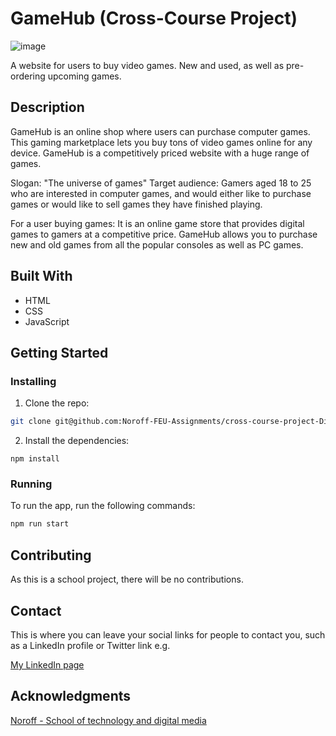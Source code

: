 # GameHub (Cross-Course Project)

![image](https://user-images.githubusercontent.com/91533917/170666414-17912cc0-6d6a-401e-badf-84d4ceab4994.png)


A website for users to buy video games. New and used, as well as pre-ordering upcoming games. 

## Description
GameHub is an online shop where users can purchase computer games. This gaming marketplace lets you buy tons of video games online for any device.
GameHub is a competitively priced website with a huge range of games.

Slogan: "The universe of games" 
Target audience: Gamers aged 18 to 25 who are interested in computer games, and would either like to purchase games or would like to sell games they have finished playing. 

For a user buying games: It is an online game store that provides digital games to gamers at a competitive price.
GameHub allows you to purchase new and old games from all the popular consoles as well as PC games. 

## Built With

- HTML
- CSS
- JavaScript

## Getting Started

### Installing

1. Clone the repo:

```bash
git clone git@github.com:Noroff-FEU-Assignments/cross-course-project-DinaOluf.git
```

2. Install the dependencies:

```
npm install
```

### Running

To run the app, run the following commands:

```bash
npm run start
```

## Contributing

As this is a school project, there will be no contributions.

## Contact

This is where you can leave your social links for people to contact you, such as a LinkedIn profile or Twitter link e.g.

[My LinkedIn page](https://www.linkedin.com/in/dina-olufsen-42922721a/)


## Acknowledgments

[Noroff - School of technology and digital media](https://www.noroff.no/)
